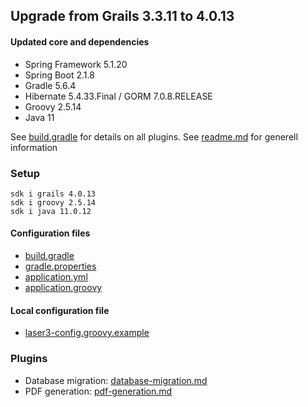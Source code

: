 
## Upgrade from Grails 3.3.11 to 4.0.13

#### Updated core and dependencies

- Spring Framework 5.1.20
- Spring Boot 2.1.8
- Gradle 5.6.4
- Hibernate 5.4.33.Final / GORM 7.0.8.RELEASE
- Groovy 2.5.14
- Java 11

See [build.gradle](../build.gradle) for details on all plugins.
See [readme.md](./readme.md) for generell information

### Setup

    sdk i grails 4.0.13 
    sdk i groovy 2.5.14
    sdk i java 11.0.12

#### Configuration files

- [build.gradle](../build.gradle)
- [gradle.properties](../gradle.properties)
- [application.yml](../grails-app/conf/application.yml)
- [application.groovy](../grails-app/conf/application.groovy)

#### Local configuration file

- [laser3-config.groovy.example](../files/server/laser3-config.groovy.example)

### Plugins 

- Database migration: [database-migration.md](./database-migration.md)
- PDF generation: [pdf-generation.md](./pdf-generation.md)
